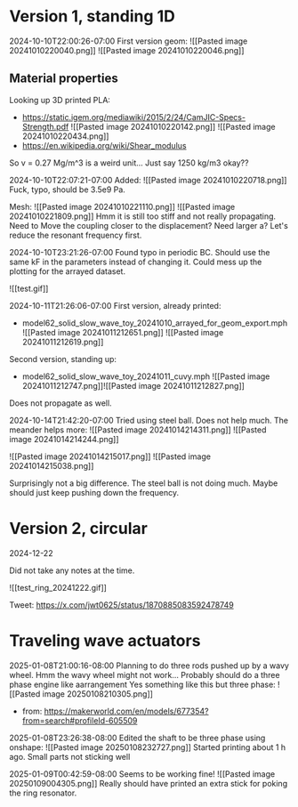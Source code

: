 
# Version 1, standing 1D
2024-10-10T22:00:26-07:00
First version geom:
![[Pasted image 20241010220040.png]]
![[Pasted image 20241010220046.png]]

## Material properties
Looking up 3D printed PLA:
- https://static.igem.org/mediawiki/2015/2/24/CamJIC-Specs-Strength.pdf
![[Pasted image 20241010220142.png]]
![[Pasted image 20241010220434.png]]
- https://en.wikipedia.org/wiki/Shear_modulus

So v = 0.27
Mg/m^3 is a weird unit... Just say 1250 kg/m3 okay??

2024-10-10T22:07:21-07:00
Added:
![[Pasted image 20241010220718.png]]
Fuck, typo, should be 3.5e9 Pa.

Mesh:
![[Pasted image 20241010221110.png]]
![[Pasted image 20241010221809.png]]
Hmm it is still too stiff and not really propagating.
Need to Move the coupling closer to the displacement? Need larger a?
Let's reduce the resonant frequency first.

2024-10-10T23:21:26-07:00
Found typo in periodic BC. Should use the same kF in the parameters instead of changing it. Could mess up the plotting for the arrayed dataset.

![[test.gif]]

2024-10-11T21:26:06-07:00
First version, already printed:
- model62_solid_slow_wave_toy_20241010_arrayed_for_geom_export.mph
![[Pasted image 20241011212651.png]]
![[Pasted image 20241011212619.png]]

Second version, standing up:
- model62_solid_slow_wave_toy_20241011_cuvy.mph
![[Pasted image 20241011212747.png]]![[Pasted image 20241011212827.png]]

Does not propagate as well.


2024-10-14T21:42:20-07:00
Tried using steel ball. Does not help much. The meander helps more:
![[Pasted image 20241014214311.png]]
![[Pasted image 20241014214244.png]]

![[Pasted image 20241014215017.png]]
![[Pasted image 20241014215038.png]]

Surprisingly not a big difference. The steel ball is not doing much. Maybe should just keep pushing down the frequency.

# Version 2, circular
2024-12-22

Did not take any notes at the time.

![[test_ring_20241222.gif]]

Tweet:
https://x.com/jwt0625/status/1870885083592478749

# Traveling wave actuators
2025-01-08T21:00:16-08:00
Planning to do three rods pushed up by a wavy wheel.
Hmm the wavy wheel might not work...
Probably should do a three phase engine like aarrangement
Yes something like this but three phase:
![[Pasted image 20250108210305.png]]
- from: https://makerworld.com/en/models/677354?from=search#profileId-605509

2025-01-08T23:26:38-08:00
Edited the shaft to be three phase using onshape:
![[Pasted image 20250108232727.png]]
Started printing about 1 h ago. Small parts not sticking well

2025-01-09T00:42:59-08:00
Seems to be working fine!
![[Pasted image 20250109004305.png]]
Really should have printed an extra stick for poking the ring resonator.
